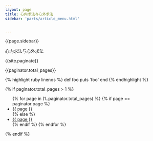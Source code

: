 ```yaml
---
layout: page
title: 心内求法与心外求法
sidebar: 'parts/article_menu.html'


---
```


{{page.sidebar}}



心内求法与心外求法

{{site.paginate}}




{{paginator.total_pages}}



{% highlight ruby linenos %}
def foo
  puts 'foo'
end
{% endhighlight %}

{% if paginator.total_pages > 1 %}
		        <nav id="pagination">
		            <ul class="pagination">
		                {% for page in (1..paginator.total_pages) %}
		                    {% if page == paginator.page %}
		                        <li class="current"><a href="javascript:void(0);">{{ page }}</a></li>
		                    {% else %}
		                        <li><a href="/{%if page > 1 %}page{{ page }}/{% endif %}">{{ page }}</a></li>
		                    {% endif %}
		                {% endfor %}
		            </ul>
		        </nav>
		    {% endif %}		